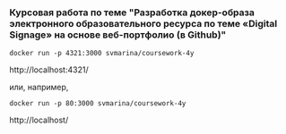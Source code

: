 ### Курсовая работа по теме "Разработка докер-образа электронного образовательного ресурса по теме «Digital Signage» на основе веб-портфолио (в Github)"

```
docker run -p 4321:3000 svmarina/coursework-4y
```

http://localhost:4321/


или, например, 

```
docker run -p 80:3000 svmarina/coursework-4y
```

http://localhost/

